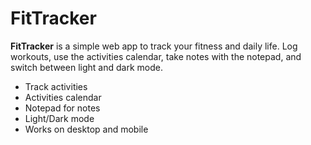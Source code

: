 # FitTracker

**FitTracker** is a simple web app to track your fitness and daily life. Log workouts, use the activities calendar, take notes with the notepad, and switch between light and dark mode.

- Track activities
- Activities calendar
- Notepad for notes
- Light/Dark mode
- Works on desktop and mobile
